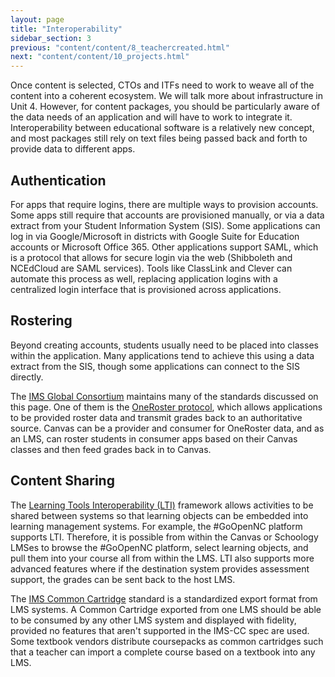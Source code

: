 ```yaml
---
layout: page
title: "Interoperability"
sidebar_section: 3
previous: "content/content/8_teachercreated.html"
next: "content/content/10_projects.html"
---
```


Once content is selected, CTOs and ITFs need to work to weave all of the content into a coherent ecosystem. We will talk more about infrastructure in Unit 4. However, for content packages, you should be particularly aware of the data needs of an application and will have to work to integrate it. Interoperability between educational software is a relatively new concept, and most packages still rely on text files being passed back and forth to provide data to different apps.

## Authentication
For apps that require logins, there are multiple ways to provision accounts. Some apps still require that accounts are provisioned manually, or via a data extract from your Student Information System (SIS). Some applications can log in via Google/Microsoft in districts with Google Suite for Education accounts or Microsoft Office 365. Other applications support SAML, which is a protocol that allows for secure login via the web (Shibboleth and NCEdCloud are SAML services). Tools like ClassLink and Clever can automate this process as well, replacing application logins with a centralized login interface that is provisioned across applications. 

## Rostering
Beyond creating accounts, students usually need to be placed into classes within the application. Many applications tend to achieve this using a data extract from the SIS, though some applications can connect to the SIS directly. 

The [IMS Global Consortium][1] maintains many of the standards discussed on this page. One of them is the [OneRoster protocol][2], which allows applications to be provided roster data and transmit grades back to an authoritative source.  Canvas can be a provider and consumer for OneRoster data, and as an LMS, can roster students in consumer apps based on their Canvas classes and then feed grades back in to Canvas.

## Content Sharing
The [Learning Tools Interoperability (LTI)][3] framework allows activities to be shared between systems so that learning objects can be embedded into learning management systems. For example, the #GoOpenNC platform supports LTI. Therefore, it is possible from within the Canvas or Schoology LMSes to browse the #GoOpenNC platform, select learning objects, and pull them into your course all from within the LMS. LTI also supports more advanced features where if the destination system provides assessment support, the grades can be sent back to the host LMS.

The [IMS Common Cartridge][4] standard is a standardized export format from LMS systems. A Common Cartridge exported from one LMS should be able to be consumed by any other LMS system and displayed with fidelity, provided no features that aren't supported in the IMS-CC spec are used. Some textbook vendors distribute coursepacks as common cartridges such that a teacher can import a complete course based on a textbook into any LMS. 

[1]:	https://www.imsglobal.org/
[2]:	https://www.imsglobal.org/activity/onerosterlis
[3]:	https://www.imsglobal.org/activity/learning-tools-interoperability
[4]:	https://www.imsglobal.org/cc/index.html